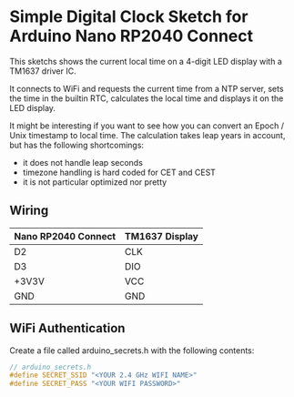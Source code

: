 # Simple Digital Clock Sketch for Arduino Nano RP2040 Connect

This sketchs shows the current local time on a 4-digit LED display with a
TM1637 driver IC.

It connects to WiFi and requests the current time from a NTP server, sets the
time in the builtin RTC, calculates the local time and displays it on the LED
display.

It might be interesting if you want to see how you can convert an Epoch / Unix
timestamp to local time. The calculation takes leap years in account, but has
the following shortcomings:
- it does not handle leap seconds
- timezone handling is hard coded for CET and CEST
- it is not particular optimized nor pretty

## Wiring
| Nano RP2040 Connect | TM1637 Display |
|---------------------|----------------|
| D2                  | CLK            |
| D3                  | DIO            |
| +3V3V               | VCC            |
| GND                 | GND            |

## WiFi Authentication
Create a file called arduino_secrets.h with the following contents:
``` c
// arduino_secrets.h
#define SECRET_SSID "<YOUR 2.4 GHz WIFI NAME>"
#define SECRET_PASS "<YOUR WIFI PASSWORD>"
```
